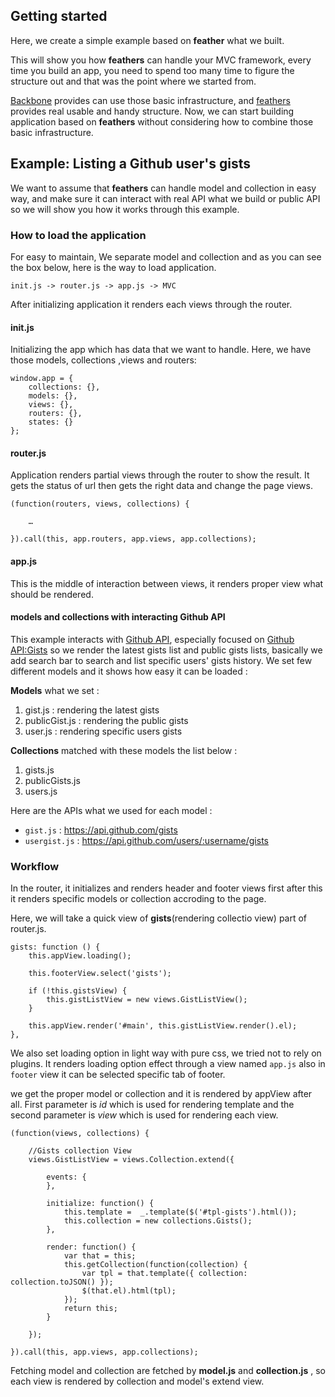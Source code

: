 ## Getting started


Here, we create a simple example based on **feather** what we built. 

This will show you how **feathers** can handle your MVC framework, every time you build an app, you need to spend too many time to figure the structure out and that was the point where we started from. 

[Backbone](http://backbonejs.org) provides can use those basic infrastructure, and [feathers](https://github.com/Wiredcraft/feathers/wiki/) provides real usable and handy structure. Now, we can start building application based on **feathers** without considering how to combine those basic infrastructure. 



## Example: Listing a Github user's gists

We want to assume that **feathers** can handle model and collection in easy way, and make sure it can interact with real API what we build or public API so we will show you how it works through this example. 


### How to load the application
	

For easy to maintain, We separate model and collection and as you can see the box below, here is the way to load application. 

	init.js -> router.js -> app.js -> MVC

After initializing application it renders each views through the router.
	


#### init.js

Initializing the app which has data that we want to handle. Here, we have those models, collections ,views and routers: 

	window.app = {
    	collections: {},
    	models: {},
    	views: {},
    	routers: {},
    	states: {}
    };


#### router.js 

Application renders partial views through the router to show the result. It gets the status of url then gets the right data and change the page views.

	(function(routers, views, collections) {
		
		…
	
	}).call(this, app.routers, app.views, app.collections);
	


#### app.js

This is the middle of interaction between views, it renders proper view what should be rendered. 


#### models and collections with interacting Github API


This example interacts with [Github API](http://developer.github.com), especially focused on [Github API:Gists](http://developer.github.com/v3/gists/) so we render the latest gists list and public gists lists, basically we add search bar to search and list specific users' gists history. We set few different models and it shows how easy it can be loaded :

**Models** what we set : 

1. gist.js : rendering the latest gists
2. publicGist.js : rendering the public gists
3. user.js : rendering specific users gists

**Collections** matched with these models the list below : 

1. gists.js 
2. publicGists.js
3. users.js

Here are the APIs what we used for each model : 

* `gist.js` : https://api.github.com/gists
* `usergist.js` : https://api.github.com/users/:username/gists


###  Workflow

In the router, it initializes and renders header and footer views first after this it renders specific models or collection accroding to the page. 

Here, we will take a quick view of **gists**(rendering collectio view) part of router.js. 


    gists: function () {
        this.appView.loading();
        
        this.footerView.select('gists');

        if (!this.gistsView) {
            this.gistListView = new views.GistListView();
        }

        this.appView.render('#main', this.gistListView.render().el);
    },
    
  
We also set loading option in light way with pure css, we tried not to rely on plugins.  It renders loading option effect through a view named `app.js` also in `footer` view it can be selected specific tab of footer. 

we get the proper model or collection and it is rendered by appView after all. First parameter is *id* which is used for rendering template and the second parameter is *view* which is used for rendering each view. 

  

	(function(views, collections) {

		//Gists collection View
    	views.GistListView = views.Collection.extend({
        
        	events: {
        	},
        	
        	initialize: function() {
            	this.template =  _.template($('#tpl-gists').html());
            	this.collection = new collections.Gists();
        	},
        
        	render: function() {
            	var that = this;
            	this.getCollection(function(collection) {
                	var tpl = that.template({ collection: collection.toJSON() });
                	$(that.el).html(tpl);
            	});
            	return this;
        	}

    	});

	}).call(this, app.views, app.collections);
	

Fetching model and collection are fetched by **model.js** and **collection.js** , so each view is rendered by collection and model's extend view.
